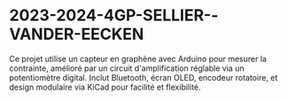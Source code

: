# 2023-2024-4GP-SELLIER--VANDER-EECKEN
 Ce projet utilise un capteur en graphène avec Arduino pour mesurer la contrainte, amélioré par un circuit d'amplification réglable via un potentiomètre digital. Inclut Bluetooth, écran OLED, encodeur rotatoire, et design modulaire via KiCad pour facilité et flexibilité.
